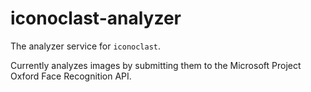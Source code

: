 # iconoclast-analyzer
The analyzer service for `iconoclast`.

Currently analyzes images by submitting them to the Microsoft Project Oxford Face Recognition API.
